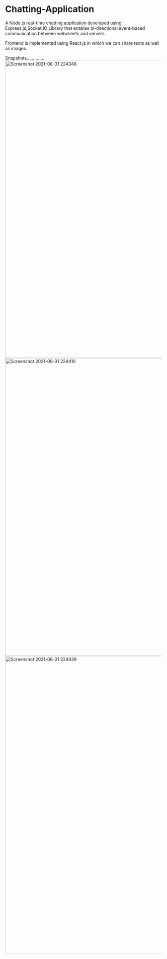 # Chatting-Application


A Node.js real-time chatting application developed using Express.js,Socket.IO Library that enables bi-directional event-based communication between webclients and servers. 

Frontend is implemented using React.js in which we can share texts as well as images.





Snapshots..............
<img width="958" alt="Screenshot 2021-08-31 224348" src="https://user-images.githubusercontent.com/68124619/131547029-f034c5bf-d50e-4c71-8d53-812832dd6c1a.png">
<img width="960" alt="Screenshot 2021-08-31 224410" src="https://user-images.githubusercontent.com/68124619/131547057-8b3046d9-1c19-457d-b8e7-ddda5ed68964.png">
<img width="960" alt="Screenshot 2021-08-31 224439" src="https://user-images.githubusercontent.com/68124619/131547074-a69a1e77-0c99-4a63-9e50-b18eec86b18c.png">







